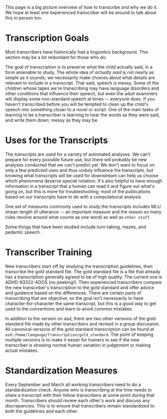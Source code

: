 This page is a big picture overview of how to transcribe and why we do it.  We hope at least one experienced transcriber will be around to talk about this in person too.  

# Transcription Goals

Most transcribers have historically had a linguistics background.  This section may be a bit redundant for those who do.

The goal of transcription is to preserve what the child actually said, in a form amenable to study.  The whole idea of _actually said_ is not nearly as simple as it sounds; we necessarily make choices about what details are relevant to include in a transcript.  That said, speech is messy.  Some of the children whose tapes we're transcribing may have language disorders and other conditions that influence their speech, but even the adult examiners will display some non-standard speech at times -- everyone does.  If you haven't transcribed before you will be tempted to clean up the child's speech into something closer to a novel or script.  One of the main tasks of learning to be a transcriber is learning to hear the words as they were said, and write them down, messy as they may be.  

# Uses for the Transcripts

The transcripts are used for a variety of automated analyses.  We can't prepare for every possible future use, but there will probably be new analyses conducted that we can't predict yet.  We don't want to focus on only a few predicted uses and thus unduly influence the transcripts, but knowing what transcripts will be used for downstream can help us choose which phenomena deserve special notation.  It's also helpful to have enough information in a transcript that a human can read it and figure out what's going on, but this is more for troubleshooting; most of the publications based on our transcripts have to do with a computational analysis.  

One set of measures commonly used to study the transcripts includes MLU (mean length of utterance -- an important measure and the reason so many rules revolve around what counts as one word) as well as `other stuff`.

Some things that have been studied include turn-taking, mazes, and pedantic speech.  

# Transcriber Training

New transcribers start off by studying the transcription guidelines, then transcribe the gold standard file.  The gold standard file is a file that already has a transcription generally agreed to be of high quality.  The current one is ADHD-83322-ADOS (no peeking!).  Then experienced transcribers compare the new transcriber's transcription to the gold standard and offer advice and guidance based on the differences.  There are certain parts of transcribing that are objective, so the goal isn't necessarily to have character-for-character the same transcript, but this is a good way to get used to the conventions and learn to avoid common mistakes.  

In addition to the version on asd, there are two other versions of the gold standard file made by other transcribers and revised in a group discussion.  All canonical versions of the gold standard transcription can be found at `asd:/home/langauge/Transcription/gold_standard`.  The point of keeping multiple versions is to make it easier for trainers to see if the new transcriber is showing normal human variation in judgement or making actual mistakes.  

# Standardization Measures  

Every September and March all working transcribers need to do a standardization check. Anyone who is transcribing at the time needs to share a transcript with their fellow transcribers at some point during that month. Transcribers should review each other's work and discuss any discrepancies. This is to ensure that transcribers remain standardized to both the guidelines and each other.